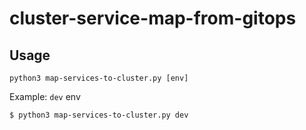# cluster-service-map-from-gitops

## Usage

```shell
python3 map-services-to-cluster.py [env]
```

Example: `dev` env
```shell
$ python3 map-services-to-cluster.py dev
```
